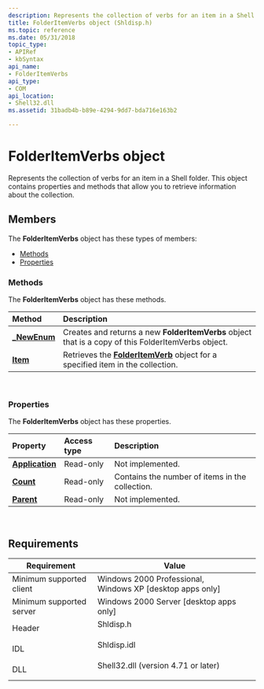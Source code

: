 ```yaml
---
description: Represents the collection of verbs for an item in a Shell folder. This object contains properties and methods that allow you to retrieve information about the collection.
title: FolderItemVerbs object (Shldisp.h)
ms.topic: reference
ms.date: 05/31/2018
topic_type: 
- APIRef
- kbSyntax
api_name: 
- FolderItemVerbs
api_type: 
- COM
api_location: 
- Shell32.dll
ms.assetid: 31badb4b-b89e-4294-9dd7-bda716e163b2

---
```


# FolderItemVerbs object

Represents the collection of verbs for an item in a Shell folder. This object contains properties and methods that allow you to retrieve information about the collection.

## Members

The **FolderItemVerbs** object has these types of members:

- [Methods](#methods)
- [Properties](#properties)

### Methods

The **FolderItemVerbs** object has these methods.



| Method                                        | Description                                                                                                      |
|:----------------------------------------------|:-----------------------------------------------------------------------------------------------------------------|
| [**\_NewEnum**](folderitemverbs--newenum.md) | Creates and returns a new **FolderItemVerbs** object that is a copy of this FolderItemVerbs object.<br/>   |
| [**Item**](folderitemverbs-item.md)          | Retrieves the [**FolderItemVerb**](folderitemverb.md) object for a specified item in the collection.<br/> |



 

### Properties

The **FolderItemVerbs** object has these properties.



| Property                                                      | Access type          | Description                                                |
|:--------------------------------------------------------------|:---------------------|:-----------------------------------------------------------|
| [**Application**](folderitemverbs-application.md)<br/> | Read-only<br/> | Not implemented.<br/>                                |
| [**Count**](folderitemverbs-count.md)<br/>             | Read-only<br/> | Contains the number of items in the collection.<br/> |
| [**Parent**](folderitemverbs-parent.md)<br/>           | Read-only<br/> | Not implemented.<br/>                                |



 

## Requirements



| Requirement | Value |
|-------------------------------------|----------------------------------------------------------------------------------------------------------------|
| Minimum supported client<br/> | Windows 2000 Professional, Windows XP \[desktop apps only\]<br/>                                         |
| Minimum supported server<br/> | Windows 2000 Server \[desktop apps only\]<br/>                                                           |
| Header<br/>                   | <dl> <dt>Shldisp.h</dt> </dl>                           |
| IDL<br/>                      | <dl> <dt>Shldisp.idl</dt> </dl>                         |
| DLL<br/>                      | <dl> <dt>Shell32.dll (version 4.71 or later)</dt> </dl> |



 

 




